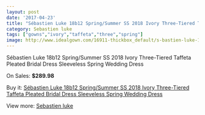 ```yaml
---
layout: post
date: '2017-04-23'
title: "Sébastien Luke 18b12 Spring/Summer SS 2018 Ivory Three-Tiered Taffeta Pleated Bridal Dress Sleeveless Spring Wedding Dress"
category: Sebastien luke
tags: ["gowns","ivory","taffeta","three","spring"]
image: http://www.idealgown.com/16911-thickbox_default/s-bastien-luke-18b12-spring-summer-ss-2018-ivory-three-tiered-taffeta-pleated-bridal-dress-sleeveless-spring-wedding-dress.jpg
---
```

Sébastien Luke 18b12 Spring/Summer SS 2018 Ivory Three-Tiered Taffeta Pleated Bridal Dress Sleeveless Spring Wedding Dress

On Sales: **$289.98**
<a href="https://www.idealgown.com/en/sebastien-luke/6701-s-bastien-luke-18b12-spring-summer-ss-2018-ivory-three-tiered-taffeta-pleated-bridal-dress-sleeveless-spring-wedding-dress.html"><amp-img layout="responsive" width="600" height="600" src="//www.idealgown.com/16911-thickbox_default/s-bastien-luke-18b12-spring-summer-ss-2018-ivory-three-tiered-taffeta-pleated-bridal-dress-sleeveless-spring-wedding-dress.jpg" alt="Sébastien Luke 18b12 Spring/Summer SS 2018 Ivory Three-Tiered Taffeta Pleated Bridal Dress Sleeveless Spring Wedding Dress 0" /></a>
<a href="https://www.idealgown.com/en/sebastien-luke/6701-s-bastien-luke-18b12-spring-summer-ss-2018-ivory-three-tiered-taffeta-pleated-bridal-dress-sleeveless-spring-wedding-dress.html"><amp-img layout="responsive" width="600" height="600" src="//www.idealgown.com/16913-thickbox_default/s-bastien-luke-18b12-spring-summer-ss-2018-ivory-three-tiered-taffeta-pleated-bridal-dress-sleeveless-spring-wedding-dress.jpg" alt="Sébastien Luke 18b12 Spring/Summer SS 2018 Ivory Three-Tiered Taffeta Pleated Bridal Dress Sleeveless Spring Wedding Dress 1" /></a>
<a href="https://www.idealgown.com/en/sebastien-luke/6701-s-bastien-luke-18b12-spring-summer-ss-2018-ivory-three-tiered-taffeta-pleated-bridal-dress-sleeveless-spring-wedding-dress.html"><amp-img layout="responsive" width="600" height="600" src="//www.idealgown.com/16912-thickbox_default/s-bastien-luke-18b12-spring-summer-ss-2018-ivory-three-tiered-taffeta-pleated-bridal-dress-sleeveless-spring-wedding-dress.jpg" alt="Sébastien Luke 18b12 Spring/Summer SS 2018 Ivory Three-Tiered Taffeta Pleated Bridal Dress Sleeveless Spring Wedding Dress 2" /></a>

Buy it: [Sébastien Luke 18b12 Spring/Summer SS 2018 Ivory Three-Tiered Taffeta Pleated Bridal Dress Sleeveless Spring Wedding Dress](https://www.idealgown.com/en/sebastien-luke/6701-s-bastien-luke-18b12-spring-summer-ss-2018-ivory-three-tiered-taffeta-pleated-bridal-dress-sleeveless-spring-wedding-dress.html "Sébastien Luke 18b12 Spring/Summer SS 2018 Ivory Three-Tiered Taffeta Pleated Bridal Dress Sleeveless Spring Wedding Dress")

View more: [Sebastien luke](https://www.idealgown.com/en/107-sebastien-luke "Sebastien luke")